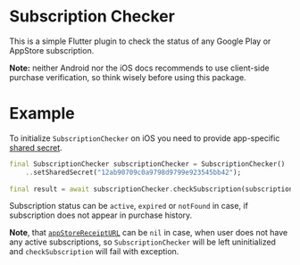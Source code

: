 # Subscription Checker

This is a simple Flutter plugin to check the status of any Google Play or AppStore subscription.

**Note:** neither Android nor the iOS docs recommends to use client-side purchase verification, so think wisely before using this package.

# Example

To initialize ```SubscriptionChecker``` on iOS you need to provide app-specific [shared secret](https://stackoverflow.com/a/75350186).

```dart
final SubscriptionChecker subscriptionChecker = SubscriptionChecker()
    ..setSharedSecret("12ab90709c0a9798d9799e923545bb42");
    
final result = await subscriptionChecker.checkSubscription(subscriptionId: ["subscription_id"]);
```
Subscription status can be ```active```, ```expired``` or ```notFound``` in case, if subscription does not appear in purchase history.

**Note**, that [```appStoreReceiptURL```](https://developer.apple.com/documentation/foundation/bundle/1407276-appstorereceipturl) can be ```nil``` in case, when user does not have any active subscriptions, so ```SubscriptionChecker``` will be left uninitialized and ```checkSubscription``` will fail with exception.
